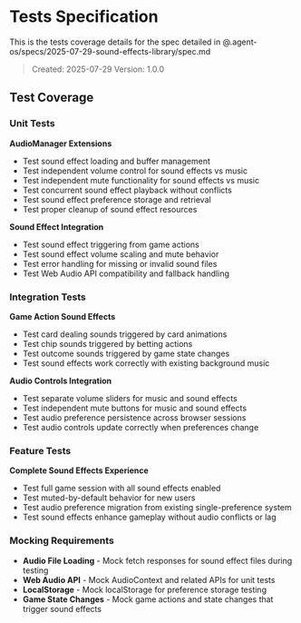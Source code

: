 # Tests Specification

This is the tests coverage details for the spec detailed in @.agent-os/specs/2025-07-29-sound-effects-library/spec.md

> Created: 2025-07-29
> Version: 1.0.0

## Test Coverage

### Unit Tests

**AudioManager Extensions**
- Test sound effect loading and buffer management
- Test independent volume control for sound effects vs music
- Test independent mute functionality for sound effects vs music
- Test concurrent sound effect playback without conflicts
- Test sound effect preference storage and retrieval
- Test proper cleanup of sound effect resources

**Sound Effect Integration**
- Test sound effect triggering from game actions
- Test sound effect volume scaling and mute behavior
- Test error handling for missing or invalid sound files
- Test Web Audio API compatibility and fallback handling

### Integration Tests

**Game Action Sound Effects**
- Test card dealing sounds triggered by card animations
- Test chip sounds triggered by betting actions
- Test outcome sounds triggered by game state changes
- Test sound effects work correctly with existing background music

**Audio Controls Integration**
- Test separate volume sliders for music and sound effects
- Test independent mute buttons for music and sound effects
- Test audio preference persistence across browser sessions
- Test audio controls update correctly when preferences change

### Feature Tests

**Complete Sound Effects Experience**
- Test full game session with all sound effects enabled
- Test muted-by-default behavior for new users
- Test audio preference migration from existing single-preference system
- Test sound effects enhance gameplay without audio conflicts or lag

### Mocking Requirements

- **Audio File Loading** - Mock fetch responses for sound effect files during testing
- **Web Audio API** - Mock AudioContext and related APIs for unit tests
- **LocalStorage** - Mock localStorage for preference storage testing
- **Game State Changes** - Mock game actions and state changes that trigger sound effects